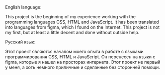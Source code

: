 English language:

This project is the beginning of my experience working with the programming languages ​​CSS, HTML and JavaScript.
It has been translated into languages ​​from figma, which I found on the Internet.
This project is not my first, but at least a little decent and done without outside help.

Русский язык:

Этот проект являются началом моего опыта в работе с языками программирования CSS, HTML и JavaScript.
Он перенесен на языки с figma, которые я нашел на просторах интернета.
Этот проект не первый у меня, а хоть немного приличные и сделанные без сторонней помощи.


